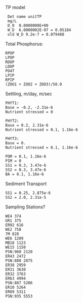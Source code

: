 TP model
```
 Det name unitTP                                                
 mg/L                                              
 D_0  0.0000000E+00
 W_D  6.0000002E-07 = 0.05184
 old W_D 9.2e-7 = 0.079488
 ```

Total Phosphorus:
```
RPOP
LPOP
RDOP
LDOP
PO4T
LPIP
RPIP
(ZOO1 + ZOO2 + ZOO3)/50.0 
```

Settling, m/day, m/sec
```
PHYT1:
Base = -0.2, -2.31e-6
Nutrient stressed = 0

PHYT2:
Base = 0.2, 2.31e-6
Nutrient stressed = 0.1, 1.16e-6

PHYT3:
Base = 0. 
Nutrient stressed = 0.1, 1.16e-6

POM = 0.1, 1.16e-6
PIM = 0
SS1 = 0.3, 3.47e-6
SS2 = 0.3, 3.47e-6
BA = 0.1, 1.16e-6
```

Sediment Transport
```
SS1 = 0.25, 2.875e-6
SS2 = 2.0, 2.31e-5
```

Sampling Stations?
```
WE4 374
GR1 375
ER92 616
WE2 758
7M 828
WE6 1209
MB18 1123
WE15 1150
PSN:960 2120
ER43 2472
PSN:880 2875
ER38 2959
ER31 3630
ER32 3763
ER63 4994
PSN:887 5206
ER10 5264
ERO9 5311
PSN:935 5553
```



